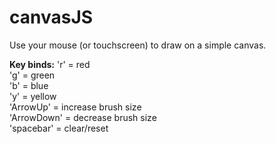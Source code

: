 # canvasJS

Use your mouse (or touchscreen) to draw on a simple canvas.

<b>Key binds:</b>
'r' = red<br>
'g' = green<br>
'b' = blue<br>
'y' = yellow<br>
'ArrowUp' = increase brush size<br>
'ArrowDown' = decrease brush size<br>
'spacebar' = clear/reset<br>
